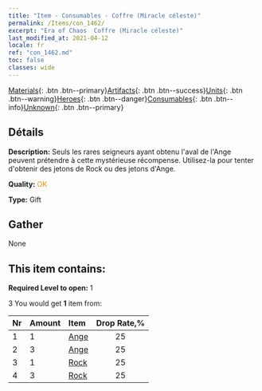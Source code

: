 ```yaml
---
title: "Item - Consumables - Coffre (Miracle céleste)"
permalink: /Items/con_1462/
excerpt: "Era of Chaos  Coffre (Miracle céleste)"
last_modified_at: 2021-04-12
locale: fr
ref: "con_1462.md"
toc: false
classes: wide
---
```

 [Materials](/fr/Items/){: .btn .btn--primary}[Artifacts](/fr/Items/Artifacts/){: .btn .btn--success}[Units](/fr/Items/Units/){: .btn .btn--warning}[Heroes](/fr/Items/Heroes/){: .btn .btn--danger}[Consumables](/fr/Items/Consumables/){: .btn .btn--info}[Unknown](/fr/Items/Unknown/){: .btn .btn--primary}

## Détails
 **Description:** Seuls les rares seigneurs ayant obtenu l'aval de l'Ange peuvent prétendre à cette mystérieuse récompense. Utilisez-la pour tenter d'obtenir des jetons de Rock ou des jetons d'Ange.

 **Quality:** <span style="color: #FF8C00">OK</span>

 **Type:** Gift

## Gather

  None

## This item contains:

 **Required Level to open:** 1

 3 You would get **1** item  from:

  | Nr | Amount |     Item    | Drop Rate,% |
  |:---|:-------|:------------|:---------:|
  | 1 | 1 | [Ange](/fr/Items/unt_196/) | 25 | 
  | 2 | 3 | [Ange](/fr/Items/unt_196/) | 25 | 
  | 3 | 1 | [Rock](/fr/Items/unt_221/) | 25 | 
  | 4 | 3 | [Rock](/fr/Items/unt_221/) | 25 | 
